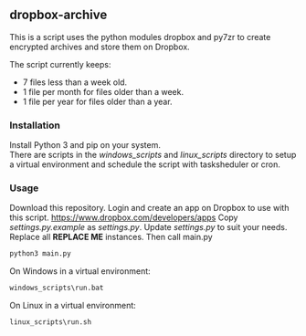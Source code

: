
## dropbox-archive
This is a script uses the python modules dropbox and py7zr to create encrypted archives and store them on Dropbox.

The script currently keeps:
 - 7 files less than a week old.
 - 1 file per month for files older than a week.
 - 1 file per year for files older than a year.

### Installation
Install Python 3 and pip on your system.  
There are scripts in the *windows_scripts* and *linux_scripts* directory to setup a virtual environment and schedule the script with tasksheduler or cron.

### Usage
Download this repository.
Login and create an app on Dropbox to use with this script. https://www.dropbox.com/developers/apps
Copy *settings.py.example* as *settings.py*.
Update *settings.py* to suit your needs. Replace all **REPLACE ME** instances.
Then call main.py
```bash
python3 main.py
```
On Windows in a virtual environment:
```cmd
windows_scripts\run.bat
```
On Linux in a virtual environment:
```cmd
linux_scripts\run.sh
```
